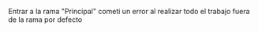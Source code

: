 Entrar a la rama "Principal" cometi un error al realizar todo el trabajo fuera de la rama por defecto
